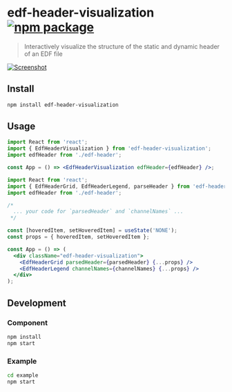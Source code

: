 # edf-header-visualization [![npm package][npm-badge]][npm]

> Interactively visualize the structure of the static and dynamic header of an EDF file

[![Screenshot](https://raw.githubusercontent.com/edfplus/edf-header-visualization/master/screenshot.png)](https://edfplus.github.io/edf-header-visualization/)

## Install

```sh
npm install edf-header-visualization
```

## Usage

```jsx
import React from 'react';
import { EdfHeaderVisualization } from 'edf-header-visualization';
import edfHeader from './edf-header';

const App = () => <EdfHeaderVisualization edfHeader={edfHeader} />;
```

```jsx
import React from 'react';
import { EdfHeaderGrid, EdfHeaderLegend, parseHeader } from 'edf-header-visualization';
import edfHeader from './edf-header';

/*
  ... your code for `parsedHeader` and `channelNames` ...
 */

const [hoveredItem, setHoveredItem] = useState('NONE');
const props = { hoveredItem, setHoveredItem };

const App = () => (
  <div className="edf-header-visualization">
    <EdfHeaderGrid parsedHeader={parsedHeader} {...props} />
    <EdfHeaderLegend channelNames={channelNames} {...props} />
  </div>
);
```

## Development

### Component

```sh
npm install
npm start
```

### Example 

```sh
cd example
npm start
```

[npm-badge]: https://img.shields.io/npm/v/edf-header-visualization.svg?style=flat-square
[npm]: https://www.npmjs.com/package/edf-header-visualization
